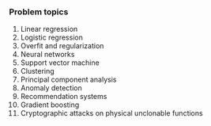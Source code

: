 ### Problem topics

1. Linear regression
2. Logistic regression
3. Overfit and regularization
4. Neural networks
5. Support vector machine
6. Clustering
7. Principal component analysis
8. Anomaly detection
9. Recommendation systems
10. Gradient boosting
11. Cryptographic attacks on physical unclonable functions
